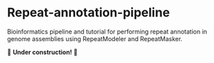 # Repeat-annotation-pipeline
Bioinformatics pipeline and tutorial for performing repeat annotation in genome assemblies using RepeatModeler and RepeatMasker.

:construction:	**Under construction!** :construction:	

